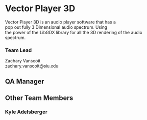 <h1>Vector Player 3D</h1>
<p>Vector Player 3D is an audio player software that has a <br /> pop out fully 3 Dimensional audio spectrum. Using <br /> the power of the LibGDX library for all the 3D rendering of the audio spectrum.</p>
<h3>Team Lead</h3>
<p>Zachary Vanscoit <br /> zachary.vanscoit@siu.edu <br />
<h2>QA Manager</h2>
<p></p>
<h2>Other Team Members</h2>
<h3>Kyle Adelsberger</h3>
<h3></h3>
